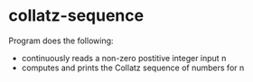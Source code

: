# collatz-sequence
Program does the following:
  - continuously reads a non-zero postitive integer input n
  - computes and prints the Collatz sequence of numbers for n 
